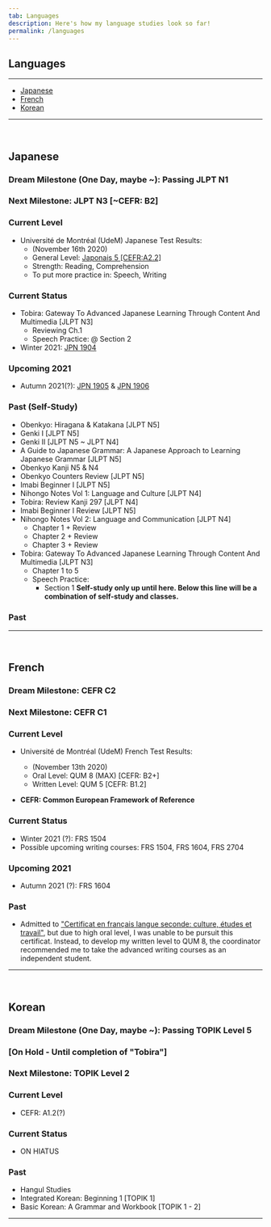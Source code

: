 ```yaml
---
tab: Languages
description: Here's how my language studies look so far!
permalink: /languages
---
```


## Languages

---

- [Japanese](#japanese)
- [French](#french)
- [Korean](#korean)

---

 
## Japanese
### Dream Milestone (One Day, maybe ~): Passing JLPT N1
### Next Milestone: JLPT N3 [~CEFR: B2]

### Current Level
- Université de Montréal (UdeM) Japanese Test Results:
	- (November 16th 2020)
	- General Level: [Japonais 5 [CEFR:A2.2]](https://centre-de-langues.umontreal.ca/cours-et-horaires/cours/japonais/#c109338)
	- Strength: Reading, Comprehension
	- To put more practice in: Speech, Writing

### Current Status
- Tobira: Gateway To Advanced Japanese Learning Through Content And Multimedia [JLPT N3]
  - Reviewing Ch.1
  - Speech Practice: @ Section 2
- Winter 2021: [JPN 1904](https://admission.umontreal.ca/cours-et-horaires/cours/jpn-1904/)

### Upcoming 2021
- Autumn 2021(?): [JPN 1905](https://admission.umontreal.ca/cours-et-horaires/cours/jpn-1905/) & [JPN 1906](https://admission.umontreal.ca/cours-et-horaires/cours/jpn-1906/)

### Past (Self-Study)
- Obenkyo: Hiragana & Katakana [JLPT N5]
- Genki I [JLPT N5]
- Genki II [JLPT N5 ~ JLPT N4]
- A Guide to Japanese Grammar: A Japanese Approach to Learning Japanese Grammar [JLPT N5]
- Obenkyo Kanji N5 & N4
- Obenkyo Counters Review [JLPT N5]
- Imabi Beginner I [JLPT N5]
- Nihongo Notes Vol 1: Language and Culture [JLPT N4]
- Tobira: Review Kanji 297 [JLPT N4]
- Imabi Beginner I Review [JLPT N5]
- Nihongo Notes Vol 2: Language and Communication [JLPT N4]
  - Chapter 1 + Review
  - Chapter 2 + Review
  - Chapter 3 + Review
- Tobira: Gateway To Advanced Japanese Learning Through Content And Multimedia [JLPT N3]
  - Chapter 1 to 5
  - Speech Practice: 
    - Section 1
**Self-study only up until here. Below this line will be a combination of self-study and classes.**

### Past

---

 
## French
### Dream Milestone: CEFR C2
### Next Milestone: CEFR C1

### Current Level
- Université de Montréal (UdeM) French Test Results:
  - (November 13th 2020)
  - Oral Level: QUM 8 (MAX) [CEFR: B2+]
  - Written Level: QUM 5 [CEFR: B1.2]

- **CEFR: Common European Framework of Reference**

### Current Status
- Winter 2021 (?): FRS 1504
- Possible upcoming writing courses: FRS 1504, FRS 1604, FRS 2704

### Upcoming 2021
- Autumn 2021 (?): FRS 1604

### Past
- Admitted to ["Certificat en français langue seconde: culture, études et travail"](https://admission.umontreal.ca/programmes/certificat-en-francais-langue-seconde-culture-etudes-et-travail/presentation/), but due to high oral level, I was unable to be pursuit this certificat. Instead, to develop my written level to QUM 8, the coordinator recommended me to take the advanced writing courses as an independent student.

---
 

## Korean
### Dream Milestone (One Day, maybe ~): Passing TOPIK Level 5 
### [On Hold - Until completion of "Tobira"]
### Next Milestone: TOPIK Level 2

### Current Level
- CEFR: A1.2(?)

### Current Status
- ON HIATUS

### Past
- Hangul Studies
- Integrated Korean: Beginning 1 [TOPIK 1]
- Basic Korean: A Grammar and Workbook [TOPIK 1 - 2]

---

 
